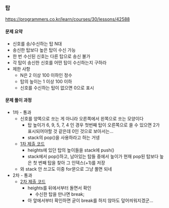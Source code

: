 ### 탑
https://programmers.co.kr/learn/courses/30/lessons/42588

#### 문제 요약
* 신호를 송/수신하는 탑 N대
* 송신한 탑보다 높은 탑이 수신 가능
* 한 번 수신된 신호는 다른 탑으로 송신 불가
* 각 탑이 송신한 신호를 어떤 탑이 수신하는지 구하라
* 제한 사항
    * N은 2 이상 100 이하인 정수
    * 탑의 높이는 1 이상 100 이하
    * 신호를 수신하는 탑이 없으면 0으로 표시

#### 문제 풀이 과정
* 1차 - 통과
    * 신호를 양쪽으로 쏘는 게 아니라 오른쪽에서 왼쪽으로 쏘는 모양이다
        * 탑 높이가 6, 9, 5, 7, 4 인 경우 첫번째 탑이 오른쪽으로 쏠 수 있으면 2가 표시되어야할 것 같은데 0인 것으로 보아서는...
        * stack의 pop()을 사용하라고 하는 거넹
    * [1차 제출 코드](Solution1.java)
        * heights에 있던 탑의 높이들을 stack에 push()
        * stack에서 pop()하고, 남아있는 탑들 중에서 높이가 현재 pop된 탑보다 높은 첫 번째 탑을 찾아 그 인덱스(+1)를 저장
    * 와 stack 안 쓰고도 이중 for문으로 그냥 풀면 되네
* 2차 - 통과
    * [2차 제출 코드](Solution2.java)
        * heights를 뒤에서부터 돌면서 확인
            * 수신한 탑을 만나면 break;
        * 아 앞에서부터 확인하면 굳이 break를 하지 않아도 덮어씌워지겠군...